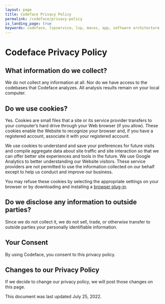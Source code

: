 ```yaml
---
layout: page
title: Codeface Privacy Policy
permalink: /codeface/privacy-policy
is_landing_page: true
keywords: codeface, lspservice, lsp, macos, app, software architecture, analytics
---
```


# Codeface Privacy Policy

## What information do we collect?

We do not collect any information at all. Nor do we have access to the codebases that Codeface analyzes. All analysis results remain on your local computer.

## Do we use cookies?

Yes. Cookies are small files that a site or its service provider transfers to your computer’s hard drive through your Web browser (if you allow). These cookies enable the Website to recognize your browser and, if you have a registered account, associate it with your registered account.

We use cookies to understand and save your preferences for future visits and compile aggregate data about site traffic and site interaction so that we can offer better site experiences and tools in the future. We use Google Analytics to better understanding our Website visitors. These service providers are not permitted to use the information collected on our behalf except to help us conduct and improve our business.

You may refuse these cookies by selecting the appropriate settings on your browser or by downloading and installing a [browser plug-in](https://tools.google.com/dlpage/gaoptout?hl=en-GB).

## Do we disclose any information to outside parties?

Since we do not collect it, we do not sell, trade, or otherwise transfer to outside parties your personally identifiable information.

## Your Consent

By using Codeface, you consent to this privacy policy.

## Changes to our Privacy Policy

If we decide to change our privacy policy, we will post those changes on this page.

This document was last updated July 25, 2022.
